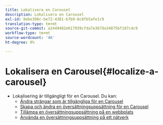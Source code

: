 ```yaml
---
title: Lokalisera en Carousel
description: Lokalisera en Carousel
exl-id: 9ebe390c-be72-4381-b7b9-8c8fb5afe1c9
translation-type: tm+mt
source-git-commit: a2449482e617939cfda7e367da34875bf187c4c9
workflow-type: tm+mt
source-wordcount: '46'
ht-degree: 0%

---
```


# Lokalisera en Carousel{#localize-a-carousel}

* Lokalisering är tillgängligt för en Carousel. Du kan:
   * [Ändra strängar som är tillgängliga för en Carousel](/help/using/c-settings-other/c-translation-sets/c-localize-strings.md#section_l2z_hkn_xz)
   * [Skapa och ändra en översättningsuppsättning för en Carousel](/help/using/c-settings-other/c-translation-sets/t-create-modify-translation-sets.md)
   * [Tillämpa en översättningsuppsättning på en webbplats](/help/using/c-settings-other/c-translation-sets/t-apply-a-translation-set-to-a-site.md)
   * [Använda en översättningsuppsättning på ett nätverk](/help/using/c-settings-other/c-translation-sets/t-apply-a-translation-set-to-a-network.md)
